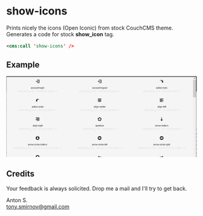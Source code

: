 # show-icons

Prints nicely the icons (Open Iconic) from stock CouchCMS theme. Generates a code for stock **show_icon** tag.

```xml
<cms:call 'show-icons' />
```

## Example

![](img/show-icons.png)

## Credits

Your feedback is always solicited. Drop me a mail and I'll try to get back.

Anton S.\
tony.smirnov@gmail.com
